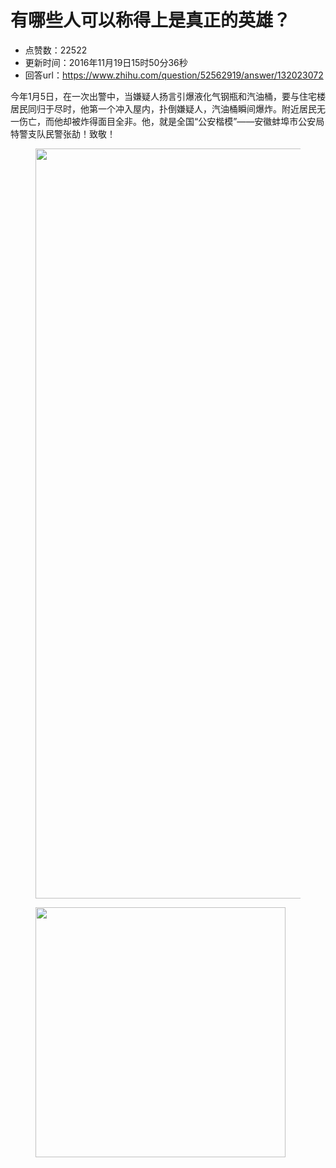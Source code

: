 # 有哪些人可以称得上是真正的英雄？
- 点赞数：22522
- 更新时间：2016年11月19日15时50分36秒
- 回答url：https://www.zhihu.com/question/52562919/answer/132023072
<body>
 <p data-pid="KVHAag7k">今年1月5日，在一次出警中，当嫌疑人扬言引爆液化气钢瓶和汽油桶，要与住宅楼居民同归于尽时，他第一个冲入屋内，扑倒嫌疑人，汽油桶瞬间爆炸。附近居民无一伤亡，而他却被炸得面目全非。他，就是全国“公安楷模”——安徽蚌埠市公安局特警支队民警张劼！致敬！</p>
 <figure>
  <img src="https://pica.zhimg.com/50/v2-f0724dc3ccaf25be8cc844f027f6f3ea_720w.jpg?source=1940ef5c" data-rawwidth="1200" data-rawheight="675" data-original-token="v2-f0724dc3ccaf25be8cc844f027f6f3ea" class="origin_image zh-lightbox-thumb" width="1200" data-original="https://picx.zhimg.com/v2-f0724dc3ccaf25be8cc844f027f6f3ea_r.jpg?source=1940ef5c">
 </figure>
 <figure>
  <img src="https://picx.zhimg.com/50/v2-b888a6046cc8d4fb623dcc66af9ce189_720w.jpg?source=1940ef5c" data-rawwidth="400" data-rawheight="600" data-original-token="v2-b888a6046cc8d4fb623dcc66af9ce189" class="content_image" width="400">
 </figure>
</body>